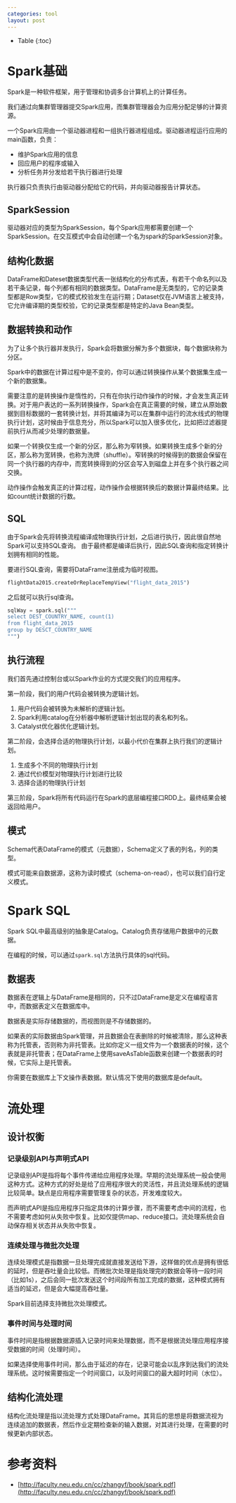 ```yaml
---
categories: tool
layout: post
---
```


- Table
{:toc}

# Spark基础

Spark是一种软件框架，用于管理和协调多台计算机上的计算任务。

我们通过向集群管理器提交Spark应用，而集群管理器会为应用分配足够的计算资源。

一个Spark应用由一个驱动器进程和一组执行器进程组成。驱动器进程运行应用的main函数，负责：

- 维护Spark应用的信息
- 回应用户的程序或输入
- 分析任务并分发给若干执行器进行处理

执行器只负责执行由驱动器分配给它的代码，并向驱动器报告计算状态。

## SparkSession

驱动器对应的类型为SparkSession，每个Spark应用都需要创建一个SparkSession。在交互模式中会自动创建一个名为spark的SparkSession对象。

## 结构化数据

DataFrame和Dateset数据类型代表一张结构化的分布式表，有若干个命名列以及若干条记录，每个列都有相同的数据类型。DataFrame是无类型的，它的记录类型都是Row类型，它的模式校验发生在运行期；Dataset仅在JVM语言上被支持，它允许编译期的类型校验，它的记录类型都是特定的Java Bean类型。

## 数据转换和动作

为了让多个执行器并发执行，Spark会将数据分解为多个数据块，每个数据块称为分区。

Spark中的数据在计算过程中是不变的，你可以通过转换操作从某个数据集生成一个新的数据集。

需要注意的是转换操作是惰性的，只有在你执行动作操作的时候，才会发生真正转换。对于用户表达的一系列转换操作，Spark会在真正需要的时候，建立从原始数据到目标数据的一套转换计划，并将其编译为可以在集群中运行的流水线式的物理执行计划，这时候由于信息充分，所以Spark可以加入很多优化，比如把过滤器提前执行从而减少处理的数据量。

如果一个转换仅生成一个新的分区，那么称为窄转换。如果转换生成多个新的分区，那么称为宽转换，也称为洗牌（shuffle）。窄转换的时候得到的数据会保留在同一个执行器的内存中，而宽转换得到的分区会写入到磁盘上并在多个执行器之间交换。

动作操作会触发真正的计算过程，动作操作会根据转换后的数据计算最终结果。比如count统计数据的行数。

## SQL

由于Spark会先将转换流程编译成物理执行计划，之后进行执行，因此很自然地Spark可以支持SQL查询。
由于最终都是编译后执行，因此SQL查询和指定转换计划拥有相同的性能。

要进行SQL查询，需要将DataFrame注册成为临时视图。

```python
flightData2015.createOrReplaceTempView("flight_data_2015")
```

之后就可以执行sql查询。

```python
sqlWay = spark.sql("""
select DEST_COUNTRY_NAME, count(1) 
from flight_data_2015
group by DESCT_COUNTRY_NAME
""")
```

## 执行流程

我们首先通过控制台或以Spark作业的方式提交我们的应用程序。

第一阶段，我们的用户代码会被转换为逻辑计划。

1. 用户代码会被转换为未解析的逻辑计划。
2. Spark利用catalog在分析器中解析逻辑计划出现的表名和列名。
3. Catalyst优化器优化逻辑计划。

第二阶段，会选择合适的物理执行计划，以最小代价在集群上执行我们的逻辑计划。

1. 生成多个不同的物理执行计划
2. 通过代价模型对物理执行计划进行比较
3. 选择合适的物理执行计划

第三阶段，Spark将所有代码运行在Spark的底层编程接口RDD上。最终结果会被返回给用户。

## 模式

Schema代表DataFrame的模式（元数据），Schema定义了表的列名，列的类型。

模式可能来自数据源，这称为读时模式（schema-on-read），也可以我们自行定义模式。

# Spark SQL

Spark SQL中最高级别的抽象是Catalog。Catalog负责存储用户数据中的元数据。

在编程的时候，可以通过`spark.sql`方法执行具体的sql代码。

## 数据表

数据表在逻辑上与DataFrame是相同的，只不过DataFrame是定义在编程语言中，而数据表定义在数据库中。

数据表是实际存储数据的，而视图则是不存储数据的。

如果表的实际数据由Spark管理，并且数据会在表删除的时候被清除，那么这种表称为托管表，否则称为非托管表。比如你定义一组文件为一个数据表的时候，这个表就是非托管表；在DataFrame上使用saveAsTable函数来创建一个数据表的时候，它实际上是托管表。

你需要在数据库上下文操作表数据。默认情况下使用的数据库是default。

# 流处理

## 设计权衡

### 记录级别API与声明式API

记录级别API是指将每个事件传递给应用程序处理。早期的流处理系统一般会使用这种方式。这种方式的好处是给了应用程序很大的灵活性，并且流处理系统的逻辑比较简单。缺点是应用程序需要管理复杂的状态，开发难度较大。

而声明式API是指应用程序只指定具体的计算步骤，而不需要考虑中间的流程，也不需要考虑如何从失败中恢复。比如仅提供map、reduce接口。流处理系统会自动保存相关状态并从失败中恢复。

### 连续处理与微批次处理

连续处理模式是指数据一旦处理完成就直接发送给下游，这样做的优点是拥有很低的延时，但是吞吐量会比较低。而微批次处理是指处理完的数据会等待一段时间（比如1s），之后会同一批次发送这个时间段所有加工完成的数据，这种模式拥有适当的延迟，但是会大幅提高吞吐量。

Spark目前选择支持微批次处理模式。

### 事件时间与处理时间

事件时间是指根据数据源插入记录时间来处理数据，而不是根据流处理应用程序接受数据的时间（处理时间）。

如果选择使用事件时间，那么由于延迟的存在，记录可能会以乱序到达我们的流处理系统。这时候需要指定一个时间窗口，以及时间窗口的最大超时时间（水位）。

## 结构化流处理

结构化流处理是指以流处理方式处理DataFrame。其背后的思想是将数据流视为连续追加的数据表，然后作业定期检查新的输入数据，对其进行处理，在需要的时候更新内部状态。



# 参考资料

- [http://faculty.neu.edu.cn/cc/zhangyf/book/spark.pdf](http://faculty.neu.edu.cn/cc/zhangyf/book/spark.pdf)
